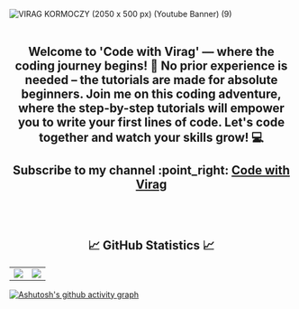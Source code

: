 ![VIRAG KORMOCZY (2050 x 500 px) (Youtube Banner) (9)](https://github.com/virag-ky/virag-ky/assets/79658534/bec04984-20e6-4884-ab69-03bd5abab5d6)
<br>
<br>
<h2 align="center"> 
Welcome to 'Code with Virag' — where the coding journey begins! 🚀 
No prior experience is needed – the tutorials are made for absolute beginners. Join me on this coding adventure, where the step-by-step tutorials will empower you to write your first lines of code. Let's code together and watch your skills grow! 💻
<br>
<br>Subscribe to my channel :point_right: <a href="https://www.youtube.com/@virag-ky">Code with Virag</a> 
</h2>
<br>
<br>
<h2 align="center">
 📈 GitHub Statistics 📈
</h2>
<div><table><tr><td width="50%"><img src="https://github-readme-stats.vercel.app/api?username=virag-ky&show_icons=true&include_all_commits=true&hide_border=true&title_color=8c52ff&icon_color=fff6a8&text_color=fea8ff&bg_color=000"></td><td width="50%"><img src="https://github-readme-streak-stats.herokuapp.com?user=virag-ky&hide_border=true&ring=8c52ff&sideNums=fea8ff&stroke=fff6a8&background=000&sideLabels=fff6a8&dates=8c52ff&fire=fff6a8&currStreakLabel=fff6a8&currStreakNum=ffaaff&date_format=M%20j%5B%2C%20Y%5D"></td></tr></table></div>


[![Ashutosh's github activity graph](https://github-readme-activity-graph.vercel.app/graph?username=virag-ky&bg_color=000&color=fff6a8&line=8c52ff&point=fff6a8&area=true&hide_border=true)](https://github.com/ashutosh00710/github-readme-activity-graph)

